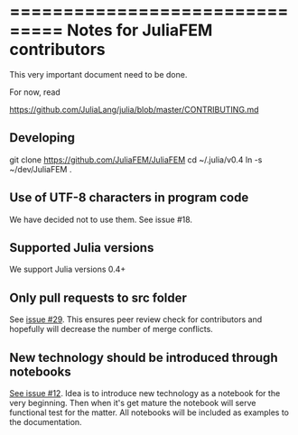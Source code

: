 ===============================
Notes for JuliaFEM contributors
===============================

This very important document need to be done.

For now, read 

https://github.com/JuliaLang/julia/blob/master/CONTRIBUTING.md


Developing
----------

git clone https://github.com/JuliaFEM/JuliaFEM
cd ~/.julia/v0.4
ln -s ~/dev/JuliaFEM .


Use of UTF-8 characters in program code
---------------------------------------
We have decided not to use them. See issue #18.

Supported Julia versions
------------------------
We support Julia versions 0.4+

Only pull requests to src folder
--------------------------------
See [issue #29](https://github.com/JuliaFEM/JuliaFEM/issues/29). This ensures peer review check for contributors and hopefully will decrease the number of merge conflicts. 

New technology should be introduced through notebooks
-----------------------------------------------------
[See issue #12](https://github.com/JuliaFEM/JuliaFEM.jl/issues/12). Idea is to introduce new technology as a notebook for the very beginning. Then when it's get mature the notebook will serve functional test for the matter. All notebooks will be included as examples to the documentation. 
